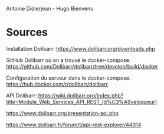Antoine Didierjean - Hugo Bienvenu

# Sources

Installation Dolibarr:
https://www.dolibarr.org/downloads.php

GitHub Dolibarr où on a trouvé le docker-compose:
https://github.com/Dolibarr/dolibarr/tree/develop/build/docker

Configuration du serveur dans le docker-compose:
https://hub.docker.com/r/dolibarr/dolibarr

API Dolibarr:
https://wiki.dolibarr.org/index.php?title=Module_Web_Services_API_REST_(d%C3%A9veloppeur)

https://www.dolibarr.org/presentation-api.php

https://www.dolibarr.fr/forum/t/api-rest-explorer/44014
